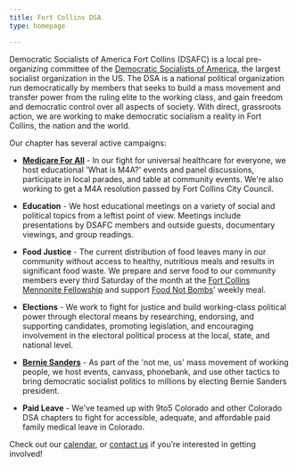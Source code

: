 ```yaml
---
title: Fort Collins DSA
type: homepage

---
```

Democratic Socialists of America Fort Collins (DSAFC) is a local pre-organizing
committee of the [Democratic Socialists of America](https://dsausa.org), the largest
socialist organization in the US. The DSA is a national political organization
run democratically by members that seeks to build a mass movement and transfer
power from the ruling elite to the working class, and gain freedom and
democratic control over all aspects of society. With direct, grassroots action,
we are working to make democratic socialism a reality in Fort Collins, the
nation and the world.

Our chapter has several active campaigns:

- **[Medicare For All](https://medicareforall.dsausa.org/)** - In our fight for
universal healthcare for everyone, we host educational 'What is M4A?' events
and panel discussions, participate in local parades, and table at community
events. We're also working to get a M4A resolution passed by Fort Collins City
Council.

- **Education** - We host educational meetings on a variety of social and political
topics from a leftist point of view. Meetings include presentations by DSAFC
members and outside guests, documentary viewings, and group readings.

- **Food Justice** - The current distribution of food leaves many in our community
without access to healthy, nutritious meals and results in significant food
waste. We prepare and serve food to our community members every third Saturday
of the month at the [Fort Collins Mennonite Fellowship](http://www.fcmennonite.org/) and
support [Food Not Bombs](https://www.facebook.com/Food-Not-Bombs-Fort-Collins-1787637267968000/)'
weekly meal.

- **Elections** - We work to fight for justice and build working-class political
power through electoral means by researching, endorsing, and supporting
candidates, promoting legislation, and encouraging involvement in the electoral
political process at the local, state, and national level.

- **[Bernie Sanders](https://bernie.dsausa.org/)** - As part of the 'not me, us' mass
movement of working people, we host events, canvass, phonebank, and use other
tactics to bring democratic socialist politics to millions by electing Bernie
Sanders president.

- **Paid Leave** - We've teamed up with 9to5 Colorado and other Colorado DSA chapters
to fight for accessible, adequate, and affordable paid family medical leave in
Colorado.

Check out our [calendar](/calendar/), or [contact
us](mailto:dsafortcollins@gmail.com) if you’re interested in getting involved!
